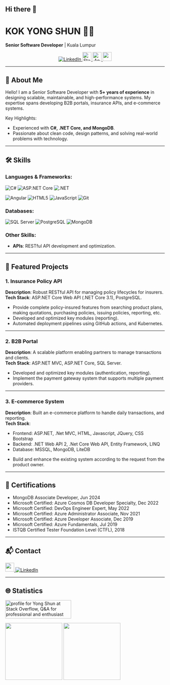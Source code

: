## Hi there 👋

<!--
**yongshun950824/yongshun950824** is a ✨ _special_ ✨ repository because its `README.md` (this file) appears on your GitHub profile.

Here are some ideas to get you started:

- 🔭 I’m currently working on ...
- 🌱 I’m currently learning ...
- 👯 I’m looking to collaborate on ...
- 🤔 I’m looking for help with ...
- 💬 Ask me about ...
- 📫 How to reach me: ...
- 😄 Pronouns: ...
- ⚡ Fun fact: ...
-->

# KOK YONG SHUN 👨‍💻
**Senior Software Developer** | Kuala Lumpur  

<p align="center">
  <a href="https://linkedin.com/in/kok-yong-shun-599259167">
    <img alt="LinkedIn" src="https://img.shields.io/badge/LinkedIn-%230077B5.svg?style=for-the-badge&logo=linkedin&logoColor=white">
  </a>
  <a href="https://stackoverflow.com/users/8017690/yong-shun">
    <img alt="Stack Overflow reputation" src="https://img.shields.io/stackexchange/stackoverflow/r/8017690?color=orange&label=Stackoverflow&logo=stackoverflow&logoColor=orange&style=social" height="27.996" />
  </a>
  <a href="https://stackoverflow.com/users/8017690/yong-shun?tab=answers">
    <img src="https://img.shields.io/badge/Answers-2100+-success" alt="Answers" height="27.996" />
  </a>
  <a href="https://stackoverflow.com/users/8017690/yong-shun">
    <img src="https://img.shields.io/badge/Impact-1.5M-red" height="27.996" />
  </a>
</p>

---

## 👋 About Me
Hello! I am a Senior Software Developer with **5+ years of experience** in designing scalable, maintainable, and high-performance systems. My expertise spans developing B2B portals, insurance APIs, and e-commerce systems.  

Key Highlights:
- Experienced with **C#, .NET Core, and MongoDB**.
- Passionate about clean code, design patterns, and solving real-world problems with technology.

---

## 🛠️ Skills
### Languages & Frameworks:
![C#](https://img.shields.io/badge/-C%23-blue) 
![ASP.NET Core](https://img.shields.io/badge/-ASP.NET_Core-blue) 
![.NET](https://img.shields.io/badge/-.NET-purple?style=square&logo=.net) 

![Angular](https://img.shields.io/badge/-Angular-red?style=square&logo=angular&logoColor=white) ![HTML5](https://img.shields.io/badge/-HTML5-%23E44D27?style=square&logo=html5&logoColor=ffffff)
![JavaScript](https://img.shields.io/badge/-JavaScript-%23F7DF1C?style=square&logo=javascript&logoColor=000000&labelColor=%23F7DF1C&color=%23FFCE5A)
![Git](https://img.shields.io/badge/-Git-%23F05032?style=flat-square&logo=git&logoColor=%23ffffff)

### Databases:
![SQL Server](https://img.shields.io/badge/-SQL_Server-blue) 
![PostgreSQL](https://img.shields.io/badge/-PostgreSQL-blue?style=square&logo=postgresql&logoColor=white) 
![MongoDB](https://img.shields.io/badge/MongoDB-4EA94B?style=square&logo=mongodb&logoColor=white)  

### Other Skills:
- **APIs**: RESTful API development and optimization.  

---

## 🌟 Featured Projects

### 1. **Insurance Policy API**
**Description**: Robust RESTful API for managing policy lifecycles for insurers.  
**Tech Stack**: ASP.NET Core Web API (.NET Core 3.1), PostgreSQL.  
- Provide complete policy-insured features from searching product plans, making quotations, purchasing policies, issuing policies, reporting, etc.
- Developed and optimized key modules (reporting).
- Automated deployment pipelines using GitHub actions, and Kubernetes.

---

### 2. **B2B Portal**
**Description**: A scalable platform enabling partners to manage transactions and clients.  
**Tech Stack**: ASP.NET MVC, ASP.NET Core, SQL Server.  
- Developed and optimized key modules (authentication, reporting).
- Implement the payment gateway system that supports multiple payment providers.

---

### 3. **E-commerce System**
**Description**: Built an e-commerce platform to handle daily transactions, and reporting.  
**Tech Stack**: 
  * Frontend: ASP.NET, .Net MVC, HTML, Javascript, JQuery, CSS Bootstrap
  * Backend: .NET Web API 2, .Net Core Web API, Entity Framework, LINQ
  * Database: MSSQL, MongoDB, LiteDB  

- Build and enhance the existing system according to the request from the product owner.  

---

## 📜 Certifications
- MongoDB Associate Developer, Jun 2024
- Microsoft Certified: Azure Cosmos DB Developer Specialty, Dec 2022
- Microsoft Certified: DevOps Engineer Expert, May 2022
- Microsoft Certified: Azure Administrator Associate, Nov 2021
- Microsoft Certified: Azure Developer Associate, Dec 2019
- Microsoft Certified: Azure Fundamentals, Jul 2019
- ISTQB Certified Tester Foundation Level (CTFL), 2018

---

## 📬 Contact

<a href="https://stackoverflow.com/users/8017690/yong-shun">
  <img src="https://img.shields.io/badge/Stack_Overflow-FE7A16?style=for-the-badge&logo=stack-overflow&logoColor=white" height="27.996">
</a>
<a href="https://linkedin.com/in/kok-yong-shun-599259167">
  <img alt="LinkedIn" src="https://img.shields.io/badge/LinkedIn-%230077B5.svg?style=for-the-badge&logo=linkedin&logoColor=white">
</a>

---

## 🌐 Statistics

<p float="left">
  <img src="https://stackoverflow.com/users/flair/8017690.png?theme=dark" width="208" height="58" alt="profile for Yong Shun at Stack Overflow, Q&amp;A for professional and enthusiast programmers" title="profile for Yong Shun at Stack Overflow, Q&amp;A for professional and enthusiast programmers">
</p>
<p float="left">
  <img height="180em" src="https://github-readme-stats.vercel.app/api?username=yongshun950824&hide_border=true&show_icons=true&theme=tokyonight&count_private=true&include_all_commits=true" /> 
  <img height="180em" src="https://github-readme-stats.vercel.app/api/top-langs/?username=yongshun950824&layout=compact&hide_border=true&theme=tokyonight"/>
</p>
